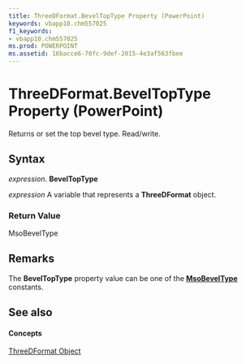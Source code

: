 ```yaml
---
title: ThreeDFormat.BevelTopType Property (PowerPoint)
keywords: vbapp10.chm557025
f1_keywords:
- vbapp10.chm557025
ms.prod: POWERPOINT
ms.assetid: 16bacce6-70fc-9def-2015-4e3af563fbee
---
```



# ThreeDFormat.BevelTopType Property (PowerPoint)

Returns or set the top bevel type. Read/write.


## Syntax

 _expression_. **BevelTopType**

 _expression_ A variable that represents a **ThreeDFormat** object.


### Return Value

MsoBevelType


## Remarks

The  **BevelTopType** property value can be one of the **[MsoBevelType](http://msdn.microsoft.com/library/2404d6cf-0c64-fca5-59bc-098847018f99%28Office.15%29.aspx)** constants.


## See also


#### Concepts


[ThreeDFormat Object](threedformat-object-powerpoint.md)

